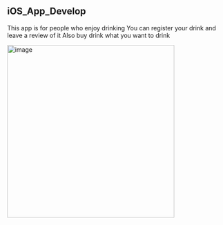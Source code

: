 ## iOS_App_Develop

This app is for people who enjoy drinking
You can register your drink and leave a review of it
Also buy drink what you want to drink


<img width="387" height="400" alt="image" src="https://github.com/gotlr98/Jumeoni/assets/71820857/7ae544a4-82d5-44fb-b890-e28a2e99113b">

